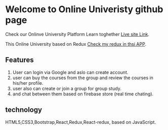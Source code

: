 # Welcome to Online Univeristy github page

Check our Onlinve University Platform Learn toghether [Live site Link](https://online-universitee.web.app/).

This Online University based on Redux [Check my redux in thsi APP](https://github.com/gias-uddin-swe/online-university/tree/main/src/components/Redux).

## Features

1. User can login via Google and aslo can create account.
2. user can buy the courses from the group and review the courses in his/her profile.
3. user also can create  or join a group  for group study.
4. and chat between them based on firebase store (real time chating).

## technology 

HTML5,CSS3,Bootstrap,React,Redux,React-redux, based on JavaScript.
 
